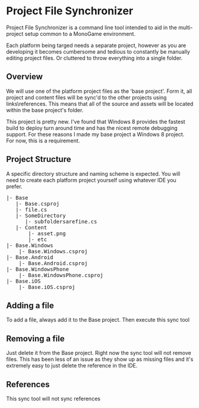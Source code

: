 # Project File Synchronizer

Project File Synchronizer is a command line tool intended to aid in the multi-project 
setup common to a MonoGame environment. 

Each platform being targed needs a separate project, however as you are developing it 
becomes cumbersome and tedious to constantly be manually editing project files. Or 
cluttered to throw everything into a single folder.

## Overview

We will use one of the platform project files as the 'base project'. Form it, all 
project and content files will be sync'd to the other projects using links\references. 
This means that all of the source and assets will be located within the base
project's folder.

This project is pretty new. I've found that Windows 8 provides the fastest build
to deploy turn around time and has the nicest remote debugging support. For these
reasons I made my base project a Windows 8 project. For now, this is a requirement.

## Project Structure

A specific directory structure and naming scheme is expected. You will need to create
each platform project yourself using whatever IDE you prefer.

<pre>
|- Base
   |- Base.csproj
   |- file.cs
   |- SomeDirectory
      |- subfoldersarefine.cs
   |- Content
       |- asset.png
       |- etc
|- Base.Windows
    |- Base.Windows.csproj
|- Base.Android
    |- Base.Android.csproj
|- Base.WindowsPhone
    |- Base.WindowsPhone.csproj
|- Base.iOS
	|- Base.iOS.csproj
</pre>

## Adding a file

To add a file, always add it to the Base project. Then execute this sync tool

## Removing a file

Just delete it from the Base project. Right now the sync tool will not remove files. 
This has been less of an issue as they show up as missing files and it's extremely
easy to just delete the reference in the IDE.

## References

This sync tool will not sync references